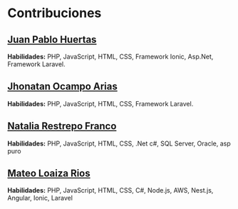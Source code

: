 # Contribuciones

## [Juan Pablo Huertas](https://github.com/JuanPabloHuertas)
**Habilidades:** PHP, JavaScript, HTML, CSS, Framework Ionic, Asp.Net, Framework Laravel.
## [Jhonatan Ocampo Arias](https://github.com/jhonatanoc96)
**Habilidades:** PHP, JavaScript, HTML, CSS, Framework Laravel.
## [Natalia Restrepo Franco](https://github.com/nati0921)
**Habilidades:** PHP, JavaScript, HTML, CSS, .Net c#, SQL Server, Oracle, asp puro
## [Mateo Loaiza Rios](https://github.com/loaizamateo)
**Habilidades:** PHP, JavaScript, HTML, CSS, C#, Node.js, AWS, Nest.js, Angular, Ionic, Laravel
